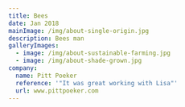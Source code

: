 ```yaml
---
title: Bees
date: Jan 2018
mainImage: /img/about-single-origin.jpg
description: Bees man
galleryImages:
  - image: /img/about-sustainable-farming.jpg
  - image: /img/about-shade-grown.jpg
company:
  name: Pitt Poeker
  reference: '"It was great working with Lisa"'
  url: www.pittpoeker.com
---
```


